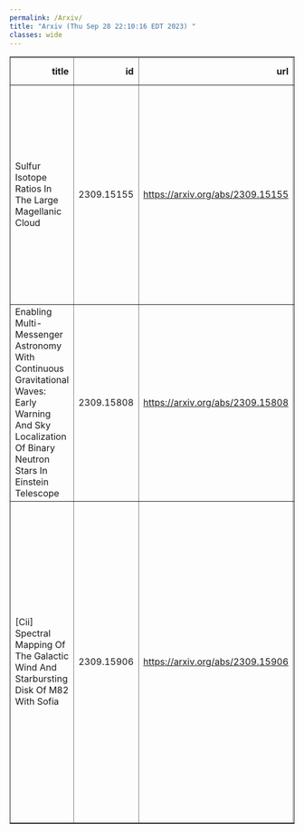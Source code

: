 ```yaml
---
permalink: /Arxiv/
title: "Arxiv (Thu Sep 28 22:10:16 EDT 2023) "
classes: wide
---
```

<table border="1" class="dataframe">
  <thead>
    <tr style="text-align: right;">
      <th>title</th>
      <th>id</th>
      <th>url</th>
      <th>authors</th>
      <th>Local Authors</th>
    </tr>
  </thead>
  <tbody>
    <tr>
      <td>Sulfur Isotope Ratios In The Large Magellanic Cloud</td>
      <td>2309.15155</td>
      <td><a href="https://arxiv.org/abs/2309.15155" target="_blank">https://arxiv.org/abs/2309.15155</a></td>
      <td>Y. Gong, C. Henkel, K. M. Menten, C. -H. ~R. Chen, Z. Y. Zhang, Y. T. Yan, A. Weiss, N. Langer, J. Z. Wang, R. Q. Mao, X. D. Tang, W. Yang, Y. P. Ao, M. Wang</td>
      <td>Ji Wang</td>
    </tr>
    <tr>
      <td>Enabling Multi-Messenger Astronomy With Continuous Gravitational Waves:   Early Warning And Sky Localization Of Binary Neutron Stars In Einstein   Telescope</td>
      <td>2309.15808</td>
      <td><a href="https://arxiv.org/abs/2309.15808" target="_blank">https://arxiv.org/abs/2309.15808</a></td>
      <td>Andrew L. Miller, Neha Singh, Cristiano Palomba</td>
      <td>Andrew Miller</td>
    </tr>
    <tr>
      <td>[Cii] Spectral Mapping Of The Galactic Wind And Starbursting Disk Of M82   With Sofia</td>
      <td>2309.15906</td>
      <td><a href="https://arxiv.org/abs/2309.15906" target="_blank">https://arxiv.org/abs/2309.15906</a></td>
      <td>Rebecca C. Levy, Alberto D. Bolatto, Elizabeth Tarantino, Adam K. Leroy, Lee Armus, Kimberly L. Emig, Rodrigo Herrera-Camus, Daniel P. Marrone, Elisabeth Mills, Oliver Ricken, Juergen Stutzki, Sylvain Veilleux, Fabian Walter</td>
      <td>Adam Leroy</td>
    </tr>
  </tbody>
</table>